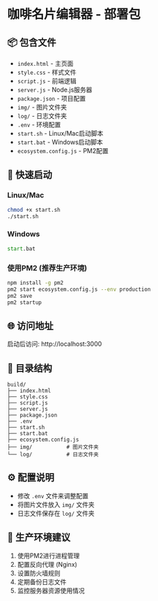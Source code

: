 # 咖啡名片编辑器 - 部署包

## 📦 包含文件
- `index.html` - 主页面
- `style.css` - 样式文件  
- `script.js` - 前端逻辑
- `server.js` - Node.js服务器
- `package.json` - 项目配置
- `img/` - 图片文件夹
- `log/` - 日志文件夹
- `.env` - 环境配置
- `start.sh` - Linux/Mac启动脚本
- `start.bat` - Windows启动脚本
- `ecosystem.config.js` - PM2配置

## 🚀 快速启动

### Linux/Mac
```bash
chmod +x start.sh
./start.sh
```

### Windows
```cmd
start.bat
```

### 使用PM2 (推荐生产环境)
```bash
npm install -g pm2
pm2 start ecosystem.config.js --env production
pm2 save
pm2 startup
```

## 🌐 访问地址
启动后访问: http://localhost:3000

## 📁 目录结构
```
build/
├── index.html
├── style.css
├── script.js
├── server.js
├── package.json
├── .env
├── start.sh
├── start.bat
├── ecosystem.config.js
├── img/           # 图片文件夹
└── log/           # 日志文件夹
```

## ⚙️ 配置说明
- 修改 `.env` 文件来调整配置
- 将图片文件放入 `img/` 文件夹
- 日志文件保存在 `log/` 文件夹

## 🔧 生产环境建议
1. 使用PM2进行进程管理
2. 配置反向代理 (Nginx)
3. 设置防火墙规则
4. 定期备份日志文件
5. 监控服务器资源使用情况
